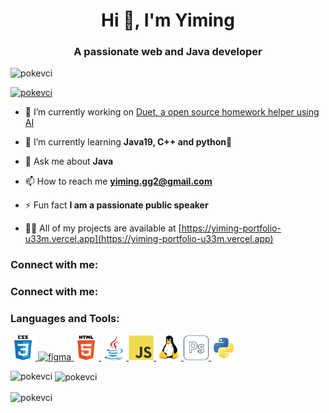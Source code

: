 <h1 align="center">Hi 👋, I'm Yiming</h1>
<h3 align="center">A passionate web and Java developer</h3>

<p align="left"> <img src="https://komarev.com/ghpvc/?username=pokevci&label=Profile%20views&color=0e75b6&style=flat" alt="pokevci" /> </p>

<p align="left"> <a href="https://github.com/ryo-ma/github-profile-trophy"><img src="https://github-profile-trophy.vercel.app/?username=pokevci" alt="pokevci" /></a> </p>

- 🔭 I’m currently working on [Duet, a open source homework helper using AI](https://duetai.vercel.app/)

- 🌱 I’m currently learning **Java19, C++ and python🐍**

- 💬 Ask me about **Java**

- 📫 How to reach me **yiming.gg2@gmail.com**

- ⚡ Fun fact **I am a passionate public speaker**

- 👨‍💻 All of my projects are available at [https://yiming-portfolio-u33m.vercel.app](https://yiming-portfolio-u33m.vercel.app)

<h3 align="left">Connect with me:</h3>
<p align="left">
</p>

<h3 align="left">Connect with me:</h3>
<p align="left">
</p>

<h3 align="left">Languages and Tools:</h3>
<p align="left"> <a href="https://www.w3schools.com/css/" target="_blank" rel="noreferrer"> <img src="https://raw.githubusercontent.com/devicons/devicon/master/icons/css3/css3-original-wordmark.svg" alt="css3" width="40" height="40"/> </a> <a href="https://www.figma.com/" target="_blank" rel="noreferrer"> <img src="https://www.vectorlogo.zone/logos/figma/figma-icon.svg" alt="figma" width="40" height="40"/> </a> <a href="https://www.w3.org/html/" target="_blank" rel="noreferrer"> <img src="https://raw.githubusercontent.com/devicons/devicon/master/icons/html5/html5-original-wordmark.svg" alt="html5" width="40" height="40"/> </a> <a href="https://www.java.com" target="_blank" rel="noreferrer"> <img src="https://raw.githubusercontent.com/devicons/devicon/master/icons/java/java-original.svg" alt="java" width="40" height="40"/> </a> <a href="https://developer.mozilla.org/en-US/docs/Web/JavaScript" target="_blank" rel="noreferrer"> <img src="https://raw.githubusercontent.com/devicons/devicon/master/icons/javascript/javascript-original.svg" alt="javascript" width="40" height="40"/> </a> <a href="https://www.linux.org/" target="_blank" rel="noreferrer"> <img src="https://raw.githubusercontent.com/devicons/devicon/master/icons/linux/linux-original.svg" alt="linux" width="40" height="40"/> </a> <a href="https://www.photoshop.com/en" target="_blank" rel="noreferrer"> <img src="https://raw.githubusercontent.com/devicons/devicon/master/icons/photoshop/photoshop-line.svg" alt="photoshop" width="40" height="40"/> </a> <a href="https://www.python.org" target="_blank" rel="noreferrer"> <img src="https://raw.githubusercontent.com/devicons/devicon/master/icons/python/python-original.svg" alt="python" width="40" height="40"/> </a> </p>

<p><img align="left" src="https://github-readme-stats.vercel.app/api/top-langs?username=pokevci&show_icons=true&locale=en&layout=compact" alt="pokevci" /></p>

<p>&nbsp;<img align="center" src="https://github-readme-stats.vercel.app/api?username=pokevci&show_icons=true&locale=en" alt="pokevci" /></p>

<p><img align="center" src="https://github-readme-streak-stats.herokuapp.com/?user=pokevci&" alt="pokevci" /></p>
